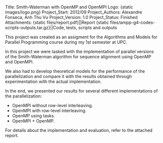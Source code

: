 Title: Smith-Waterman with OpenMP and OpenMPI
Logo: {static images/logo.png}
Project_Start: 2012/09
Project_Authors: Alexandre Fonseca, Anh Thu Vu
Project_Version: 1.0
Project_Status: Finished
Attachments:
    {static files/report.pdf}||Report
    {static files/ampp-g4-codes-scripts-outputs.tar.gz}||Code, tests, scripts and outputs


This project was created as an assigment for the Algorithms and Models for
Parallel Programming course during my 1st semester at UPC.

In this project we were tasked with the implementation of parallel versions of
the Smith-Waterman algorithm for sequence alignment using OpenMP and OpenMPI.

<!-- PELICAN_END_SUMMARY -->

We also had to develop theoretical models for the performance of the
parallelization and compare it with the results obtained through
experimentation with the actual implementation.

In the end, we presented our results for several different implementations of
the parallelization:

* OpenMPI without row-level interleaving.
* OpenMPI with row-level interleaving.
* OpenMP using tasks.
* OpenMPI + OpenMP.

For details about the implementation and evaluation, refer to the attached
report.
